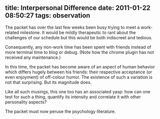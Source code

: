 title: Interpersonal Difference
date: 2011-01-22 08:50:27
tags: observation
---

<div class='post_body'>The packet has over the last few weeks been busy trying to meet a work-related milestone. It would be mildly therapeutic to rant about the challenges of our schedule but this would be both indiscreet and tedious.     <p>Consequently, any non-work time has been spent with friends instead of more terminal time to blog or debug. (Note how the chrome plugin has not received any maintenance.) </p><p>In this time, the packet has become aware of an aspect of human behavior which differs hugely between his friends: their respective acceptance (or even enjoyment) of off-colour humor. The existence of such a variation is not that surprising. But  its magnitude does.</p><p>Like all such musings, this one too has an associated yasp: how can one test for such a thing, quantify its intensity and correlate it with other personality aspects?</p><p>The packet must now peruse the psychology literature.</p></div>
